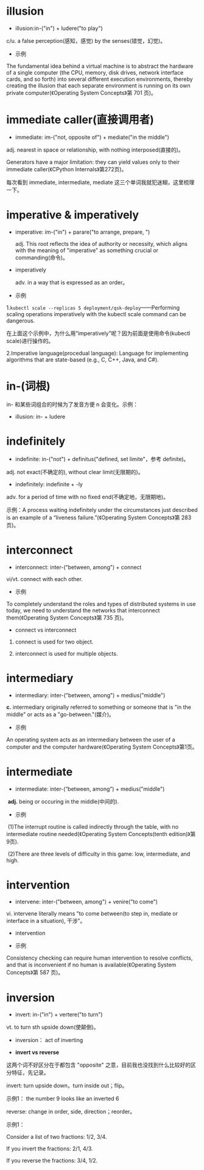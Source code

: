 # illusion

- illusion:in-("in") + ludere("to play")

c/u. a false perception(感知，感觉) by the senses(错觉，幻觉)。

- 示例

The fundamental idea behind a virtual machine is to abstract the hardware of a single computer (the CPU, memory, disk drives, network interface cards, and so forth) into several different execution environments, thereby creating the illusion that each separate environment is running on its own private computer(《Operating System Concepts》第 701 页)。

# immediate caller(直接调用者)

- immediate: im-("not, opposite of") + mediate("in the middle")

adj. nearest in space or relationship, with nothing interposed(直接的)。

Generators have a major limitation: they can yield values only to their immediate caller(《CPython Internals》第272页)。

每次看到 immediate, intermediate, mediate 这三个单词我就犯迷糊，这里梳理一下。

# imperative &  imperatively

- imperative: im-("in") + parare("to arrange, prepare, ")

  adj. This root reflects the idea of authority or necessity, which aligns with the meaning of "imperative" as something crucial or commanding(命令)。

- imperatively

  adv. in a way that is expressed as an order。


- 示例

1.`kubectl scale --replicas 5 deployment/qsk-deploy`——Performing scaling operations imperatively with the kubectl scale command can be dangerous.

在上面这个示例中，为什么用“imperatively”呢？因为前面是使用命令(kubectl scale)进行操作的。

2.Imperative language(procedual language): Language for implementing algorithms that are state-based (e.g., C, C++, Java, and C#).

# in-(词根)

in- 和某些词组合的时候为了发音方便 n 会变化。示例：

- illusion: in- + ludere

# indefinitely

- indefinite: in-("not") + definitus("defined, set limite"，参考 definite)。

adj. not exact(不确定的), without clear limit(无限期的)。

- indefinitely: indefinite + -ly

adv. for a period of time with no fixed end(不确定地，无限期地)。

示例：A process waiting indefinitely under the circumstances just described is an example of a “liveness failure.”(《Operating System Concepts》第 283 页)。

# interconnect

- interconnect: inter-("between, among") + connect

vi/vt. connect with each other.

- 示例

To completely understand the roles and types of distributed systems in use today, we need to understand the networks that interconnect them(《Operating System Concepts》第 735 页)。

- connect vs interconnect

1. connect is used for two object.

2. interconnect is used for multiple objects.

# intermediary

- intermediary: inter-("between, among") + medius("middle")

**c.** intermediary originally referred to something or someone that is "in the middle" or acts as a "go-between."(媒介)。

- 示例

An operating system acts as an intermediary between the user of a computer and the computer hardware(《Operating System Concepts》第1页。 

# intermediate

- intermediate: inter-(“between, among”) + medius("middle")

​	**adj.**  being or occuring in the middle(中间的).

- 示例

​	(1)The interrupt routine is called indirectly through the table, with no intermediate routine needed(《Operating System Concepts(tenth edition)》第9页).

​	(2)There are three levels of difficulty in this game: low, intermediate, and high.

# intervention

- intervene: inter-("between, among") + venire("to  come")

vi. intervene literally means "to come between(to step in, mediate or interface in a situation), 干涉"。

- intervention

- 示例

Consistency checking can require human intervention to resolve conflicts, and that is inconvenient if no human is available(《Operating System Concepts》第 587 页)。

# inversion

- invert: in-("in") + vertere("to turn")

vt. to turn sth upside down(使颠倒)。

- inversion： act of inverting

- **invert vs reverse**

这两个词不好区分在于都包含 "opposite" 之意，目前我也没找到什么比较好的区分特征，先记录。

invert: turn upside down，turn inside out；flip。

示例1： the number 9 looks like an inverted 6

reverse: change in order, side, direction；reorder。

示例1： 

Consider a list of two fractions: 1/2, 3/4.

If you invert the fractions: 2/1, 4/3.

If you reverse the fractions: 3/4, 1/2.

